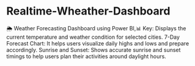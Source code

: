 # Realtime-Wheather-Dashboard
🌦 Weather Forecasting Dashboard using Power BI,📊 Key: Displays the current temperature and weather condition for selected cities.  7-Day Forecast Chart: It helps users visualize daily highs and lows and prepare accordingly.  Sunrise and Sunset: Shows accurate sunrise and sunset timings to help users plan their activities around daylight hours.
